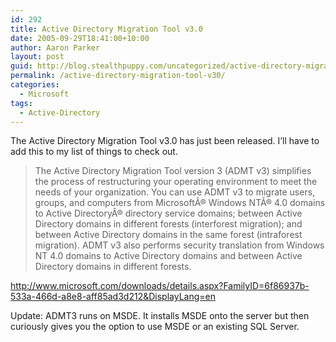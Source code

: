 ```yaml
---
id: 292
title: Active Directory Migration Tool v3.0
date: 2005-09-29T18:41:00+10:00
author: Aaron Parker
layout: post
guid: http://blog.stealthpuppy.com/uncategorized/active-directory-migration-tool-v30
permalink: /active-directory-migration-tool-v30/
categories:
  - Microsoft
tags:
  - Active-Directory
---
```

The Active Directory Migration Tool v3.0 has just been released. I&#8217;ll have to add this to my list of things to check out.

> The Active Directory Migration Tool version 3 (ADMT v3) simplifies the process of restructuring your operating environment to meet the needs of your organization. You can use ADMT v3 to migrate users, groups, and computers from MicrosoftÂ® Windows NTÂ® 4.0 domains to Active DirectoryÂ® directory service domains; between Active Directory domains in different forests (interforest migration); and between Active Directory domains in the same forest (intraforest migration). ADMT v3 also performs security translation from Windows NT 4.0 domains to Active Directory domains and between Active Directory domains in different forests.

<http://www.microsoft.com/downloads/details.aspx?FamilyID=6f86937b-533a-466d-a8e8-aff85ad3d212&DisplayLang=en>

Update: ADMT3 runs on MSDE. It installs MSDE onto the server but then curiously gives you the option to use MSDE or an existing SQL Server.